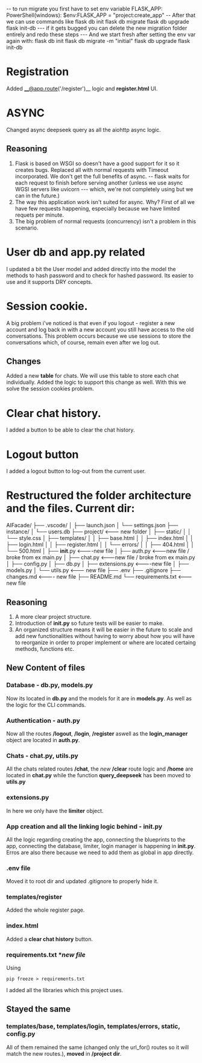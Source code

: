 -- to run migrate you first have to set env variable FLASK_APP:
    PowerShell(windows):
        $env:FLASK_APP = "project:create_app"
-- After that we can use commands like
flask db init
flask db migrate
flask db upgrade
flask init-db
--- if it gets bugged you can delete the new migration folder entirely and redo these steps
--- And we start fresh after setting the env var again with:
flask db init
flask db migrate -m "initial"
flask db upgrade
flask init-db


# Registration
Added __@app.route('/register')__ logic and __register.html__ UI.
# ASYNC
Changed async deepseek query as all the aiohttp async logic. 
## Reasoning
1. Flask is based on WSGI so doesn't have a good support for it so it creates bugs. Replaced all with normal requests with Timeout incorporated. We don't get the full benefits of async. -- flask waits for each request to finish before serving another (unless we use async WGSI servers like uvicorn --- which, we're not completely using but we can in the future.)
2. The way this application work isn't suited for async. Why? First of all we have few requests happening, especially because we have limited requets per minute. 
3. The big problem of normal requests (concurrency) isn't a problem in this scenario.

# User db and app.py related
I updated a bit the User model and added directly into the model the methods to hash password and to check for hashed password. Its easier to use and it supports DRY concepts.

# Session cookie.
A big problem i've noticed is that even if you logout - register a new account and log back in with a new account you still have access to the old conversations. This problem occurs because we use sessions to store the conversations which, of course, remain even after we log out.
## Changes
Added a new __table__ for chats. We will use this table to store each chat individually. Added the logic to support this change as well. With this we solve the session cookies problem.

# Clear chat history.
I added a button to be able to clear the chat history.

# Logout button
I added a logout button to log-out from the current user.

# Restructured the folder architecture and the files. Current dir:
AIFacade/
├── .vscode/
│   ├── launch.json
│   └── settings.json
├── instance/
│   └── users.db
├── project/           <--- new folder
│   ├── static/
│   │   └── style.css
│   ├── templates/
│   │   ├── base.html
│   │   ├── index.html
│   │   ├── login.html
│   │   ├── register.html
│   │   └── errors/
│   │       ├── 404.html
│   │       └── 500.html
│   ├── __init__.py         <----new file
│   ├── auth.py             <---new file / broke from ex main.py
│   ├── chat.py             <---new file / broke from ex main.py
│   ├── config.py
│   ├── db.py
│   ├── extensions.py       <----new file
│   ├── models.py
│   └── utils.py            <--- new file
├── .env
├── .gitignore
├── changes.md          <---- new file
├── README.md
└── requirements.txt    <--- new file

## Reasoning
1. A more clear project structure.
2. Introduction of __init.py__ so future tests will be easier to make.
3. An organized structure means it will be easier in the future to scale and add new functionalities without having to worry about how you will have to reorganize in order to proper implement or where are located certaing methods, functions etc.

## New Content of files

### Database - db.py, models.py
Now its located in __db.py__ and the models for it are in __models.py__. As well as the logic for the CLI commands.

### Authentication - auth.py
Now all the routes __/logout__, __/login__, __/register__ aswell as the __login_manager__ object are located in __auth.py__.

### Chats - chat.py, utils.py
All the chats related routes __/chat__, the *new* __**/clear**__ route logic and __/home__ are located in __chat.py__ while the function __query_deepseek__ has been moved to __utils.py__

### extensions.py
In here we only have the __limiter__ object.

### App creation and all the linking logic behind - __init__.py
All the logic regarding creating the app, connecting the blueprints to the app, connecting the database, limiter, login manager is happening in **__init__.py**. Erros are also there because we need to add them as global in app directly. 

### .env file
Moved it to root dir and updated .gitignore to properly hide it.

### templates/register
Added the whole register page.

### index.html
Added a __clear chat history__ button.

### requirements.txt **new file*
Using 
```shell 
pip freeze > requirements.txt 
``` 
I added all the libraries which this project uses.

## Stayed the same

### templates/base, templates/login, templates/errors, static, config.py
All of them remained the same (changed only the url_for() routes so it will match the new routes.), __moved__ in __/project dir__. 